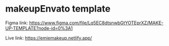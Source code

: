 # makeupEnvato template 

Figma link: https://www.figma.com/file/Lq5EC8dtsnwbGtYOTEprXZ/MAKE-UP-TEMPLATE?node-id=0%3A1

Live link: https://emiemakeup.netlify.app/
